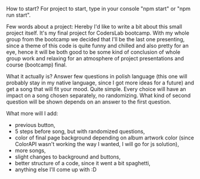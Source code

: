 How to start?
For project to start, type in your console "npm start" or "npm run start".

Few words about a project:
Hereby I'd like to write a bit about this small project itself. It's my final project for CodersLab bootcamp. With my whole group from the bootcamp we decided that I'll be the last one presenting, since a theme of this code is quite funny and chilled and also pretty for an eye, hence it will be both good to be some kind of conclusion of whole group work and relaxing for an atmosphere of project presentations and course (bootcamp) final.

What it actually is?
Answer few questions in polish language (this one will probably stay in my native language, since I got more ideas for a future) and get a song that will fit your mood. Quite simple. Every choice will have an impact on a song chosen separately, no randomizing. What kind of second question will be shown depends on an answer to the first question.

What more will I add:
- previous button,
- 5 steps before song, but with randomized questions,
- color of final page background depending on album artwork color (since ColorAPI wasn't working the way I wanted, I will go for js solution),
- more songs,
- slight changes to background and buttons,
- better structure of a code, since it went a bit spaghetti,
- anything else I'll come up with :D
